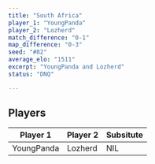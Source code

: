 ```yaml
---
title: "South Africa"
player_1: "YoungPanda"
player_2: "Lozherd"
match_difference: "0-1"
map_difference: "0-3"
seed: "#82"
average_elo: "1511"
excerpt: "YoungPanda and Lozherd"
status: "DNQ"

---
```

## Players

| Player 1 | Player 2 | Subsitute |
| -- | -- | -- |
| YoungPanda | Lozherd | NIL |

